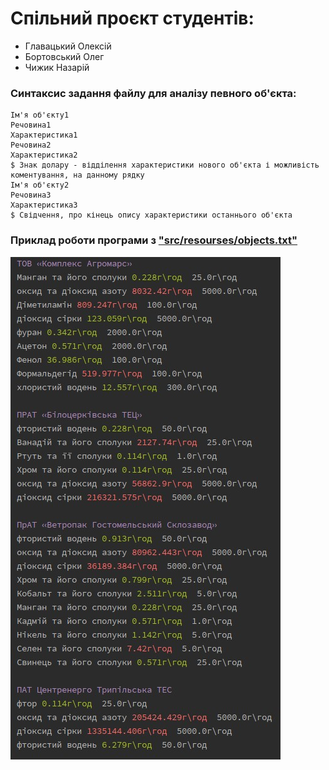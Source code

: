 # Спільний проєкт студентів:
<ul>
  <li>
    Главацький Олексій
  </li>
  <li>
    Бортовський Олег
  </li>
    <li>
    Чижик Назарій
  </li>
</ul>
<h3>Синтаксис задання файлу для аналізу певного об'єкта:</h3>

```
Ім'я об'єкту1
Речовина1
Характеристика1
Речовина2
Характеристика2
$ Знак долару - відділення характеристики нового об'єкта і можливість коментування, на данному рядку
Ім'я об'єкту2
Речовина3
Характеристика3
$ Свідчення, про кінець опису характеристики останнього об'єкта
```
<h3>Приклад роботи програми з <a href=https://github.com/qqlexa/kpi_labs/blob/main/ecological_monitoring/src/main/resourses/objects.txt>"src/resourses/objects.txt"</a></h3>
<img src="https://github.com/qqlexa/kpi_labs/blob/main/ecological_monitoring/src/main/resourses/objects.jpg">
